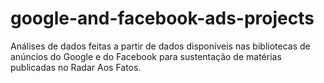 # google-and-facebook-ads-projects
Análises de dados feitas a partir de dados disponíveis nas bibliotecas de anúncios do Google e do Facebook para sustentação de matérias publicadas no Radar Aos Fatos.
